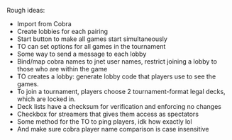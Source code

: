 Rough ideas:
 - Import from Cobra
 - Create lobbies for each pairing
 - Start button to make all games start simultaneously
 - TO can set options for all games in the tournament
 - Some way to send a message to each lobby
 - Bind/map cobra names to jnet user names, restrict joining a lobby to those who are within the game
 - TO creates a lobby: generate lobby code that players use to see the games.
 - To join a tournament, players choose 2 tournament-format legal decks, which are locked in.
 - Deck lists have a checksum for verification and enforcing no changes
 - Checkbox for streamers that gives them access as spectators
 - Some method for the TO to ping players, idk how exactly lol
 - And make sure cobra player name comparison is case insensitive